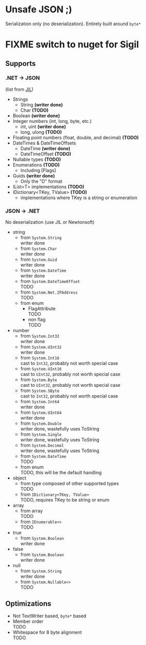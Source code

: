 # Unsafe JSON ;)

Serialization only (no deserialization). Entirely built around `byte*`

# FIXME switch to nuget for Sigil


## Supports

### .NET -> JSON

(list from [JIL](https://github.com/kevin-montrose/Jil))

- Strings 
	- String **(writer done)**
	- Char **(TODO)**
- Boolean **(writer done)**
- Integer numbers (int, long, byte, etc.)
	- int, uint **(writer done)**
	- long, ulong **(TODO)**
- Floating point numbers (float, double, and decimal) **(TODO)**
- DateTimes & DateTimeOffsets
	- DateTime **(writer done)**
	- DateTimeOffset **(TODO)**
- Nullable types **(TODO)**
- Enumerations **(TODO)**
	- Including [Flags]
- Guids **(writer done)**
	- Only the "D" format
- IList&lt;T&gt; implementations **(TODO)**
- IDictionary&lt;TKey, TValue&gt; **(TODO)**
	- implementations where TKey is a string or enumeration

### JSON -> .NET

No deserialization (use JIL or Newtonsoft)

- string
	- from `System.String`  
	  writer done
	- from `System.Char`  
	  writer done
	- from `System.Guid`  
	  writer done
	- from `System.DateTime`  
	  writer done
	- from `System.DateTimeOffset`  
	  TODO
	- from `System.Net.IPAddress`  
	  TODO
	- from enum
		- FlagAttribute  
		  TODO
		- non flag  
		  TODO
- number
	- from `System.Int32`  
	  writer done
	- from `System.UInt32`  
	  writer done
	- from `System.Int16`  
	  cast to `Int32`, probably not worth special case
	- from `System.UInt16`  
	  cast to `UInt32`, probably not worth special case
	- from `System.Byte`  
	  cast to `UInt32`, probably not worth special case
	- from `System.SByte`  
	  cast to `Int32`, probably not worth special case
	- from `System.Int64`  
	  writer done
	- from `System.UInt64`  
	  writer done
	- from `System.Double`  
	  writer done, wastefully uses ToString
	- from `System.Single`  
	  writer done, wastefully uses ToString
	- from `System.Decimal`  
	  writer done, wastefully uses ToString
	- from `System.DateTime`  
	  TODO
	- from enum  
	  TODO, this will be the default handling
- object
	- from type composed of other supported types  
	  TODO
	- from `IDictionary<TKey, TValue>`  
	  TODO, requires TKey to be string or enum
- array
	- from array  
	  TODO
	- from `IEnumerable<>`  
	  TODO
- true
	- from `System.Boolean`  
	  writer done
- false
	- from `System.Boolean`  
	  writer done
- null
	- from `System.String`  
	  writer done
	- from `System.Nullable<>`  
	  TODO

## Optimizations

- Not TextWriter based, `byte*` based
- Member order  
  TODO
- Whitespace for 8 byte alignment  
  TODO